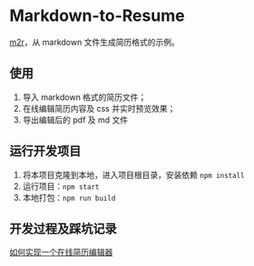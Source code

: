 # Markdown-to-Resume

[m2r](https://m2r.netlify.app)，从 markdown 文件生成简历格式的示例。

## 使用

1. 导入 markdown 格式的简历文件；
2. 在线编辑简历内容及 css 并实时预览效果；
3. 导出编辑后的 pdf 及 md 文件

## 运行开发项目

1. 将本项目克隆到本地，进入项目根目录，安装依赖 `npm install`
2. 运行项目：`npm start`
3. 本地打包：`npm run build`

## 开发过程及踩坑记录

[如何实现一个在线简历编辑器](https://simon-fisher.netlify.app/post/%E5%A6%82%E4%BD%95%E5%AE%9E%E7%8E%B0%E4%B8%80%E4%B8%AA%E5%9C%A8%E7%BA%BF%E7%AE%80%E5%8E%86%E7%BC%96%E8%BE%91%E5%99%A8)
